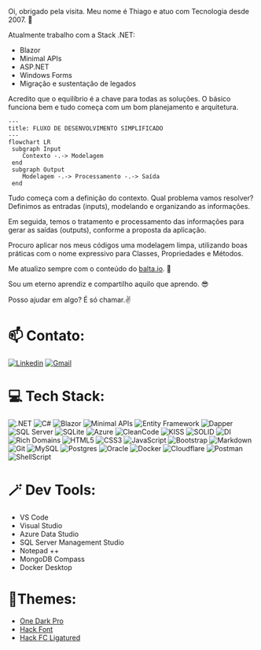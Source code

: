 Oi, obrigado pela visita. Meu nome é Thiago e atuo com Tecnologia desde 2007. 🤖

Atualmente trabalho com a Stack .NET:
 - Blazor
 - Minimal APIs
 - ASP.NET
 - Windows Forms
 - Migração e sustentação de legados

Acredito que o equilíbrio é a chave para todas as soluções. O básico funciona bem e tudo começa com um bom planejamento e arquitetura.

```mermaid
---
title: FLUXO DE DESENVOLVIMENTO SIMPLIFICADO
---
flowchart LR
 subgraph Input
    Contexto -.-> Modelagem
 end
 subgraph Output
    Modelagem -.-> Processamento -.-> Saída
 end
```
Tudo começa com a definição do contexto. Qual problema vamos resolver? Definimos as entradas (inputs), modelando e organizando as informações.

Em seguida, temos o tratamento e processamento das informações para gerar as saídas (outputs), conforme a proposta da aplicação.

Procuro aplicar nos meus códigos uma modelagem limpa, utilizando boas práticas com o nome expressivo para Classes, Propriedades e Métodos.

Me atualizo sempre com o conteúdo do [balta.io](https://balta.io/). 🌱

Sou um eterno aprendiz e compartilho aquilo que aprendo. 😎 

Posso ajudar em algo? É só chamar.✌️


# 📫 Contato:
[![Linkedin](https://img.shields.io/badge/-LinkedIn-blue?style=for-the-badge&logo=Linkedin&logoColor=white)](https://br.linkedin.com/in/thiagocajaiba)
[![Gmail](https://img.shields.io/badge/-gmail-EA4335?style=for-the-badge&logo=gmail&logoColor=white)](mailto:dev@thiagokj.cloud)


# 💻 Tech Stack:
![.NET] 
![C#]
![Blazor]
![Minimal APIs] 
![Entity Framework]
![Dapper]
![SQL Server]
![SQLite]
![Azure]
![CleanCode]
![KISS]
![SOLID]
![DI]
![Rich Domains]
![HTML5]
![CSS3]
![JavaScript]
![Bootstrap]
![Markdown] 
![Git] 
![MySQL]
![Postgres] 
![Oracle]
![Docker]
![Cloudflare] 
![Postman]
![ShellScript] 


# 🪄 Dev Tools:

- VS Code
- Visual Studio
- Azure Data Studio
- SQL Server Management Studio
- Notepad ++
- MongoDB Compass
- Docker Desktop


# 🎨Themes:

- [One Dark Pro](https://github.com/Binaryify/OneDark-Pro)
- [Hack Font](https://github.com/source-foundry/Hack "font-size: 12~14px. ide-zoom: 90%")
- [Hack FC Ligatured](https://github.com/gaplo917/Ligatured-Hack/)

<!--- Badge Links --->
[.NET]: https://img.shields.io/badge/.NET-7e2bb3?style=for-the-badge&logo=.net&logoColor=white
[C#]: https://img.shields.io/badge/c%23-7e2bb3.svg?style=for-the-badge&logo=c-sharp&logoColor=white
[Blazor]: https://img.shields.io/badge/blazor-%237734bc.svg?style=for-the-badge&logo=blazor&logoColor=white
[Minimal APIs]: https://img.shields.io/badge/minimal%20apis-%237734bc.svg?style=for-the-badge&logo=minimal%20apis&logoColor=white

[Entity Framework]: https://img.shields.io/badge/entity%20framework-%236e3bc6.svg?style=for-the-badge&logo=entity%20framework&logoColor=white
[Dapper]: https://img.shields.io/badge/dapper-%236e3bc6.svg?style=for-the-badge&logo=dapper&logoColor=white
[SQL Server]: https://img.shields.io/badge/%20SQL%20Server-6443cf?style=for-the-badge&logo=microsoft%20sql%20server&logoColor=white
[SQLite]: https://img.shields.io/badge/sqlite-%236443cf.svg?style=for-the-badge&logo=sqlite&logoColor=white
[Azure]: https://img.shields.io/badge/azure-%23564ad8.svg?style=for-the-badge&logo=azure-devops&logoColor=white

[CleanCode]: https://img.shields.io/badge/cleancode-051937.svg?style=for-the-badge&logo=cleancode&logoColor=%2361DAFB
[KISS]: https://img.shields.io/badge/kiss-004d7a?style=for-the-badge&logo=kiss&logoColor=white
[SOLID]: https://img.shields.io/badge/solid-008793.svg?style=for-the-badge&logo=solid&logoColor=white
[DI]: https://img.shields.io/badge/di-00bf72.svg?style=for-the-badge&logo=di&logoColor=white
[Rich Domains]: https://img.shields.io/badge/rich%20domains-a8eb12.svg?style=for-the-badge&logo=rich%20domains&logoColor=white

[HTML5]: https://img.shields.io/badge/html5-%23d16ba5.svg?style=for-the-badge&logo=html5&logoColor=white
[CSS3]: https://img.shields.io/badge/css3-%23c777b9.svg?style=for-the-badge&logo=css3&logoColor=white
[JavaScript]: https://img.shields.io/badge/javascript-%23ba83ca.svg?style=for-the-badge&logo=javascript&logoColor=white
[Bootstrap]: https://img.shields.io/badge/bootstrap-%23aa8fd8.svg?style=for-the-badge&logo=bootstrap&logoColor=white
[Markdown]: https://img.shields.io/badge/markdown-9a9ae1?style=for-the-badge&logo=markdown&logoColor=white
[Git]: https://img.shields.io/badge/Git-da553a?style=for-the-badge&logo=git&logoColor=white

[MySQL]: https://img.shields.io/badge/mysql-%23e2763b.svg?style=for-the-badge&logo=mysql&logoColor=white
[Postgres]: https://img.shields.io/badge/postgres-%23e89443.svg?style=for-the-badge&logo=postgresql&logoColor=white
[Oracle]: https://img.shields.io/badge/Oracle-ebb252?style=for-the-badge&logo=oracle&logoColor=white
[Docker]: https://img.shields.io/badge/docker-%23edce69.svg?style=for-the-badge&logo=docker&logoColor=white
[Cloudflare]: https://img.shields.io/badge/Cloudflare-e8d86b?style=for-the-badge&logo=Cloudflare&logoColor=white
[Postman]: https://img.shields.io/badge/Postman-c4ea66?style=for-the-badge&logo=postman&logoColor=white
[ShellScript]: https://img.shields.io/badge/Shell%20Script-93e346?style=for-the-badge&logo=gnu-bash&logoColor=white


